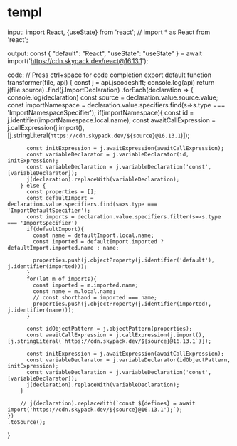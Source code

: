 # templ

input:
import React, {useState} from 'react';
// import * as React from 'react';

output:
const {
  "default": "React",
  "useState": "useState"
} = await import('https://cdn.skypack.dev/react@16.13.1');

code:
// Press ctrl+space for code completion
export default function transformer(file, api) {
  const j = api.jscodeshift;
console.log(api)
  return j(file.source)
    .find(j.ImportDeclaration)
    .forEach(declaration => {
    	console.log(declaration)
    	const source = declaration.value.source.value;
    	const importNamespace = declaration.value.specifiers.find(s=>s.type === 'ImportNamespaceSpecifier');
    	if(importNamespace){
          const id = j.identifier(importNamespace.local.name);
          const awaitCallExpression = j.callExpression(j.import(), [j.stringLiteral(`https://cdn.skypack.dev/${source}@16.13.1`)]);

          const initExpression = j.awaitExpression(awaitCallExpression);
          const variableDeclarator = j.variableDeclarator(id, initExpression);
          const variableDeclaration = j.variableDeclaration('const',[variableDeclarator]);
          j(declaration).replaceWith(variableDeclaration);
        } else {
          const properties = [];
          const defaultImport = declaration.value.specifiers.find(s=>s.type === 'ImportDefaultSpecifier');
          const imports = declaration.value.specifiers.filter(s=>s.type === 'ImportSpecifier')
          if(defaultImport){
            const name = defaultImport.local.name;
            const imported = defaultImport.imported ? defaultImport.imported.name : name;
            
            properties.push(j.objectProperty(j.identifier('default'), j.identifier(imported)));
          }
          for(let m of imports){
            const imported = m.imported.name;
            const name = m.local.name;
            // const shorthand = imported === name;
            properties.push(j.objectProperty(j.identifier(imported), j.identifier(name)));
          }
          
          const idObjectPattern = j.objectPattern(properties);
          const awaitCallExpression = j.callExpression(j.import(), [j.stringLiteral(`https://cdn.skypack.dev/${source}@16.13.1`)]);

          const initExpression = j.awaitExpression(awaitCallExpression);
          const variableDeclarator = j.variableDeclarator(idObjectPattern, initExpression);
          const variableDeclaration = j.variableDeclaration('const',[variableDeclarator]);
          j(declaration).replaceWith(variableDeclaration);
        }
    	
    	// j(declaration).replaceWith(`const ${defines} = await import('https://cdn.skypack.dev/${source}@16.13.1');`);
    })
    .toSource();
}

